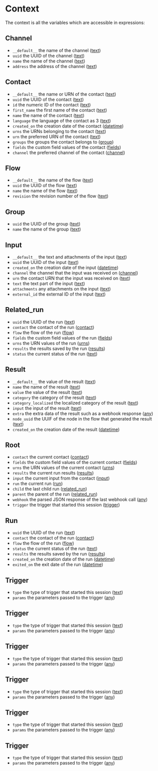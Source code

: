 # Context

The context is all the variables which are accessible in expressions:

<div class="context">
<a name="context:channel"></a>

## Channel

 * `__default__` the name of the channel ([text](#context:text))
 * `uuid` the UUID of the channel ([text](#context:text))
 * `name` the name of the channel ([text](#context:text))
 * `address` the address of the channel ([text](#context:text))

<a name="context:contact"></a>

## Contact

 * `__default__` the name or URN of the contact ([text](#context:text))
 * `uuid` the UUID of the contact ([text](#context:text))
 * `id` the numeric ID of the contact ([text](#context:text))
 * `first_name` the first name of the contact ([text](#context:text))
 * `name` the name of the contact ([text](#context:text))
 * `language` the language of the contact as 3 ([text](#context:text))
 * `created_on` the creation date of the contact ([datetime](#context:datetime))
 * `urns` the URNs belonging to the contact ([text](#context:text))
 * `urn` the preferred URN of the contact ([text](#context:text))
 * `groups` the groups the contact belongs to ([group](#context:group))
 * `fields` the custom field values of the contact ([fields](#context:fields))
 * `channel` the preferred channel of the contact ([channel](#context:channel))

<a name="context:flow"></a>

## Flow

 * `__default__` the name of the flow ([text](#context:text))
 * `uuid` the UUID of the flow ([text](#context:text))
 * `name` the name of the flow ([text](#context:text))
 * `revision` the revision number of the flow ([text](#context:text))

<a name="context:group"></a>

## Group

 * `uuid` the UUID of the group ([text](#context:text))
 * `name` the name of the group ([text](#context:text))

<a name="context:input"></a>

## Input

 * `__default__` the text and attachments of the input ([text](#context:text))
 * `uuid` the UUID of the input ([text](#context:text))
 * `created_on` the creation date of the input ([datetime](#context:datetime))
 * `channel` the channel that the input was received on ([channel](#context:channel))
 * `urn` the contact URN that the input was received on ([text](#context:text))
 * `text` the text part of the input ([text](#context:text))
 * `attachments` any attachments on the input ([text](#context:text))
 * `external_id` the external ID of the input ([text](#context:text))

<a name="context:related_run"></a>

## Related_run

 * `uuid` the UUID of the run ([text](#context:text))
 * `contact` the contact of the run ([contact](#context:contact))
 * `flow` the flow of the run ([flow](#context:flow))
 * `fields` the custom field values of the run ([fields](#context:fields))
 * `urns` the URN values of the run ([urns](#context:urns))
 * `results` the results saved by the run ([results](#context:results))
 * `status` the current status of the run ([text](#context:text))

<a name="context:result"></a>

## Result

 * `__default__` the value of the result ([text](#context:text))
 * `name` the name of the result ([text](#context:text))
 * `value` the value of the result ([text](#context:text))
 * `category` the category of the result ([text](#context:text))
 * `category_localized` the localized category of the result ([text](#context:text))
 * `input` the input of the result ([text](#context:text))
 * `extra` the extra data of the result such as a webhook response ([any](#context:any))
 * `node_uuid` the UUIF of the node in the flow that generated the result ([text](#context:text))
 * `created_on` the creation date of the result ([datetime](#context:datetime))

<a name="context:root"></a>

## Root

 * `contact` the current contact ([contact](#context:contact))
 * `fields` the custom field values of the current contact ([fields](#context:fields))
 * `urns` the URN values of the current contact ([urns](#context:urns))
 * `results` the current run results ([results](#context:results))
 * `input` the current input from the contact ([input](#context:input))
 * `run` the current run ([run](#context:run))
 * `child` the last child run ([related_run](#context:related_run))
 * `parent` the parent of the run ([related_run](#context:related_run))
 * `webhook` the parsed JSON response of the last webhook call ([any](#context:any))
 * `trigger` the trigger that started this session ([trigger](#context:trigger))

<a name="context:run"></a>

## Run

 * `uuid` the UUID of the run ([text](#context:text))
 * `contact` the contact of the run ([contact](#context:contact))
 * `flow` the flow of the run ([flow](#context:flow))
 * `status` the current status of the run ([text](#context:text))
 * `results` the results saved by the run ([results](#context:results))
 * `created_on` the creation date of the run ([datetime](#context:datetime))
 * `exited_on` the exit date of the run ([datetime](#context:datetime))

<a name="context:trigger"></a>

## Trigger

 * `type` the type of trigger that started this session ([text](#context:text))
 * `params` the parameters passed to the trigger ([any](#context:any))

<a name="context:trigger"></a>

## Trigger

 * `type` the type of trigger that started this session ([text](#context:text))
 * `params` the parameters passed to the trigger ([any](#context:any))

<a name="context:trigger"></a>

## Trigger

 * `type` the type of trigger that started this session ([text](#context:text))
 * `params` the parameters passed to the trigger ([any](#context:any))

<a name="context:trigger"></a>

## Trigger

 * `type` the type of trigger that started this session ([text](#context:text))
 * `params` the parameters passed to the trigger ([any](#context:any))

<a name="context:trigger"></a>

## Trigger

 * `type` the type of trigger that started this session ([text](#context:text))
 * `params` the parameters passed to the trigger ([any](#context:any))

<a name="context:trigger"></a>

## Trigger

 * `type` the type of trigger that started this session ([text](#context:text))
 * `params` the parameters passed to the trigger ([any](#context:any))


</div>

